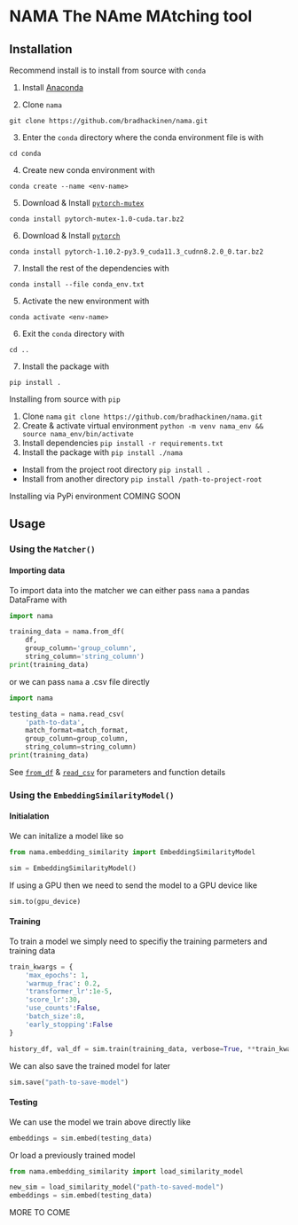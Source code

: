 # NAMA The NAme MAtching tool



## Installation

Recommend install is to install from source with ```conda```
1. Install [Anaconda](https://conda.io/projects/conda/en/latest/user-guide/install/index.html) 

2. Clone `nama` 
```
git clone https://github.com/bradhackinen/nama.git
```

3. Enter the `conda` directory where the conda environment file is with  
```
cd conda
```
4. Create new conda environment with 
```
conda create --name <env-name>
```

5. Download & Install [`pytorch-mutex`](https://anaconda.org/pytorch/pytorch-mutex/1.0/download/noarch/pytorch-mutex-1.0-cuda.tar.bz2)
```
conda install pytorch-mutex-1.0-cuda.tar.bz2
```

6. Download & Install [`pytorch`](https://anaconda.org/pytorch/pytorch/1.10.2/download/linux-64/pytorch-1.10.2-py3.9_cuda11.3_cudnn8.2.0_0.tar.bz2)
```
conda install pytorch-1.10.2-py3.9_cuda11.3_cudnn8.2.0_0.tar.bz2
```

7. Install the rest of the dependencies with 
```
conda install --file conda_env.txt
```

5. Activate the new environment with 
```
conda activate <env-name>
```

6. Exit the `conda` directory with 
```
cd ..
```

7. Install the package with 
```
pip install .
```


Installing from source with `pip`
1. Clone `nama` `git clone https://github.com/bradhackinen/nama.git`
2. Create & activate virtual environment `python -m venv nama_env && source nama_env/bin/activate`
3. Install dependencies `pip install -r requirements.txt`
4. Install the package with `pip install ./nama`
- Install from the project root directory `pip install .`
- Install from another directory `pip install /path-to-project-root`

Installing via PyPi environment
COMING SOON

## Usage

### Using the `Matcher()`

#### Importing data

To import data into the matcher we can either pass `nama` a pandas DataFrame with
```python
import nama

training_data = nama.from_df(
    df,
    group_column='group_column',
    string_column='string_column')
print(training_data)
```

or we can pass `nama` a .csv file directly
```python
import nama

testing_data = nama.read_csv(
    'path-to-data',
    match_format=match_format,
    group_column=group_column,
    string_column=string_column)
print(training_data)
```

See [`from_df`](path-to-docs) & [`read_csv`](path-to-docs) for parameters and function details

### Using the `EmbeddingSimilarityModel()`

#### Initialation

We can  initalize a model like so
```python
from nama.embedding_similarity import EmbeddingSimilarityModel

sim = EmbeddingSimilarityModel()
```

If using a GPU then we need to send the model to a GPU device like
```python
sim.to(gpu_device)
```
#### Training

To train a model we simply need to specifiy the training parmeters and training data
```python
train_kwargs = {
    'max_epochs': 1,
    'warmup_frac': 0.2,
    'transformer_lr':1e-5,
    'score_lr':30,
    'use_counts':False,
    'batch_size':8,
    'early_stopping':False
}

history_df, val_df = sim.train(training_data, verbose=True, **train_kwargs)
```

We can also save the trained model for later 
```python
sim.save("path-to-save-model")
```

#### Testing

We can use the model we train above directly like
```python
embeddings = sim.embed(testing_data)
```

Or load a previously trained model 
```python
from nama.embedding_similarity import load_similarity_model

new_sim = load_similarity_model("path-to-saved-model")
embeddings = sim.embed(testing_data)
```

MORE TO COME


